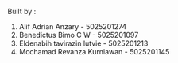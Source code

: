 Built by :
1. Alif Adrian Anzary - 5025201274
2. Benedictus Bimo C W - 5025201097
3. Eldenabih tavirazin lutvie - 5025201213
4. Mochamad Revanza Kurniawan - 5025201145

